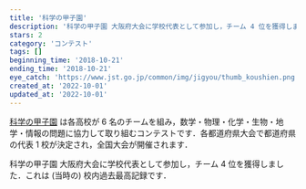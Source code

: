 ```yaml
---
title: '科学の甲子園'
description: '科学の甲子園 大阪府大会に学校代表として参加し，チーム 4 位を獲得しました．'
stars: 2
category: 'コンテスト'
tags: []
beginning_time: '2018-10-21'
ending_time: '2018-10-21'
eye_catch: 'https://www.jst.go.jp/common/img/jigyou/thumb_koushien.png'
created_at: '2022-10-01'
updated_at: '2022-10-01'
---
```


[科学の甲子園](https://koushien.jst.go.jp/koushien/) は各高校が 6 名のチームを組み，数学・物理・化学・生物・地学・情報の問題に協力して取り組むコンテストです．各都道府県大会で都道府県の代表 1 校が決定され，全国大会が開催されます．

科学の甲子園 大阪府大会に学校代表として参加し，チーム 4 位を獲得しました．これは (当時の) 校内過去最高記録です．

